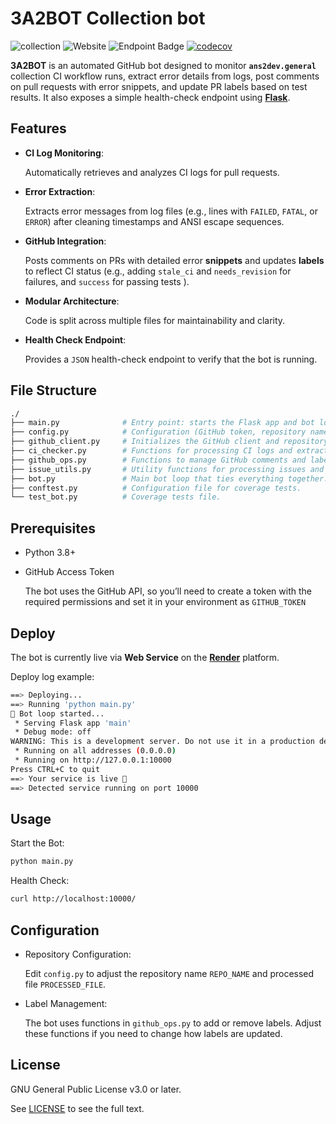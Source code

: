 # 3A2BOT Collection bot

![collection](https://img.shields.io/badge/ansible-collection%20bot-blue?logo=ansible&logoColor=white) ![Website](https://img.shields.io/website?url=https%3A%2F%2Fthreea2bot.onrender.com&up_message=alive&up_color=green&down_message=down&down_color=red&logo=render&label=Render%20status) ![Endpoint Badge](https://img.shields.io/endpoint?url=https%3A%2F%2Fthreea2bot.onrender.com&logo=dependabot&label=3A2BOT%20status) [![codecov](https://codecov.io/gh/3A2DEV/3A2BOT/branch/main/graph/badge.svg?token=LWdHANoMQa)](https://codecov.io/gh/3A2DEV/3A2BOT)


**3A2BOT** is an automated GitHub bot designed to monitor **`ans2dev.general`** collection CI workflow runs, extract error details from logs, post comments on pull requests with error snippets, and update PR labels based on test results. It also exposes a simple health-check endpoint using [**Flask**](https://flask.palletsprojects.com/en/stable/).

## Features

- **CI Log Monitoring**:
  
  Automatically retrieves and analyzes CI logs for pull requests.

- **Error Extraction**:

  Extracts error messages from log files (e.g., lines with `FAILED`, `FATAL`, or `ERROR`) after cleaning timestamps and ANSI escape sequences.

- **GitHub Integration**:
  
  Posts comments on PRs with detailed error **snippets** and updates **labels** to reflect CI status (e.g., adding `stale_ci` and `needs_revision` for failures, and `success` for passing tests ).

- **Modular Architecture**:
  
  Code is split across multiple files for maintainability and clarity.

- **Health Check Endpoint**:

  Provides a `JSON` health-check endpoint to verify that the bot is running.

## File Structure

```bash
./
├── main.py              # Entry point: starts the Flask app and bot loop.
├── config.py            # Configuration (GitHub token, repository name, etc.).
├── github_client.py     # Initializes the GitHub client and repository instance.
├── ci_checker.py        # Functions for processing CI logs and extracting error snippets.
├── github_ops.py        # Functions to manage GitHub comments and labels.
├── issue_utils.py       # Utility functions for processing issues and PRs.
├── bot.py               # Main bot loop that ties everything together.
├── conftest.py          # Configuration file for coverage tests.
└── test_bot.py          # Coverage tests file.
```

## Prerequisites

- Python 3.8+
- GitHub Access Token
  
  The bot uses the GitHub API, so you’ll need to create a token with the required permissions and set it in your environment as `GITHUB_TOKEN`

## Deploy

The bot is currently live via **Web Service** on the [**Render**](https://render.com/) platform.

Deploy log example:

```bash
==> Deploying...
==> Running 'python main.py'
🤖 Bot loop started...
 * Serving Flask app 'main'
 * Debug mode: off
WARNING: This is a development server. Do not use it in a production deployment. Use a production WSGI server instead.
 * Running on all addresses (0.0.0.0)
 * Running on http://127.0.0.1:10000
Press CTRL+C to quit
==> Your service is live 🎉
==> Detected service running on port 10000
```

## Usage

Start the Bot:

```bash
python main.py
```

Health Check:
```bash
curl http://localhost:10000/
```

## Configuration

- Repository Configuration:
  
  Edit `config.py` to adjust the repository name `REPO_NAME` and processed file `PROCESSED_FILE`.

- Label Management:
  
  The bot uses functions in `github_ops.py` to add or remove labels. Adjust these functions if you need to change how labels are updated.

## License
GNU General Public License v3.0 or later.

See [LICENSE](https://www.gnu.org/licenses/gpl-3.0.txt) to see the full text.